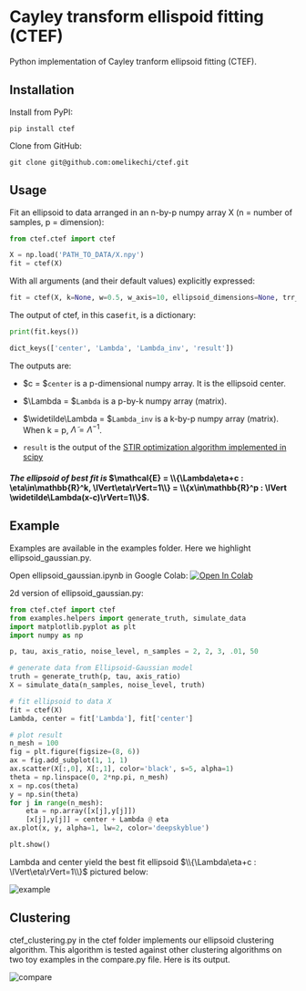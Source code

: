 # Cayley transform ellispoid fitting (CTEF)

Python implementation of Cayley tranform ellipsoid fitting (CTEF).

## Installation
Install from PyPI:
```
pip install ctef
```
Clone from GitHub:
```
git clone git@github.com:omelikechi/ctef.git
```

## Usage

Fit an ellipsoid to data arranged in an n-by-p numpy array X (n = number of samples, p = dimension):
```python
from ctef.ctef import ctef

X = np.load('PATH_TO_DATA/X.npy')
fit = ctef(X)
```
With all arguments (and their default values) explicitly expressed:
```python
fit = ctef(X, k=None, w=0.5, w_axis=10, ellipsoid_dimensions=None, trr_params=None)
```
The output of ctef, in this case```fit```, is a dictionary:
```python
print(fit.keys())

dict_keys(['center', 'Lambda', 'Lambda_inv', 'result'])
```
The outputs are:
  * $c = $```center``` is a p-dimensional numpy array. It is the ellipsoid center.

  * $\Lambda = $```Lambda``` is a p-by-k numpy array (matrix). 

  * $\widetilde\Lambda = $```Lambda_inv``` is a k-by-p numpy array (matrix). When k = p, $\widetilde\Lambda = \Lambda^{-1}$.

  * ```result``` is the output of the [STIR optimization algorithm implemented in scipy](https://docs.scipy.org/doc/scipy/reference/generated/scipy.optimize.least_squares.html)

#### **_The ellipsoid of best fit is_** $\mathcal{E} = \\{\Lambda\eta+c : \eta\in\mathbb{R}^k, \lVert\eta\rVert=1\\} = \\{x\in\mathbb{R}^p : \lVert \widetilde\Lambda(x-c)\rVert=1\\}$.

## Example
Examples are available in the examples folder. Here we highlight ellipsoid_gaussian.py.

Open ellipsoid_gaussian.ipynb in Google Colab: <a target="_blank" href="https://colab.research.google.com/github/omelikechi/ctef/blob/main/examples/ellipsoid_gaussian.ipynb">
  <img src="https://colab.research.google.com/assets/colab-badge.svg" alt="Open In Colab"/>
</a>

2d version of ellipsoid_gaussian.py:
```python
from ctef.ctef import ctef
from examples.helpers import generate_truth, simulate_data
import matplotlib.pyplot as plt
import numpy as np

p, tau, axis_ratio, noise_level, n_samples = 2, 2, 3, .01, 50

# generate data from Ellipsoid-Gaussian model
truth = generate_truth(p, tau, axis_ratio)
X = simulate_data(n_samples, noise_level, truth)

# fit ellipsoid to data X
fit = ctef(X)
Lambda, center = fit['Lambda'], fit['center']

# plot result
n_mesh = 100
fig = plt.figure(figsize=(8, 6))
ax = fig.add_subplot(1, 1, 1)
ax.scatter(X[:,0], X[:,1], color='black', s=5, alpha=1)
theta = np.linspace(0, 2*np.pi, n_mesh)
x = np.cos(theta)
y = np.sin(theta)
for j in range(n_mesh):
    eta = np.array([x[j],y[j]])
    [x[j],y[j]] = center + Lambda @ eta
ax.plot(x, y, alpha=1, lw=2, color='deepskyblue')

plt.show()
```
Lambda and center yield the best fit ellipsoid $\\{\Lambda\eta+c : \lVert\eta\rVert=1\\}$ pictured below:

![example](https://user-images.githubusercontent.com/85212572/233739931-876fc8b3-467f-4499-815e-ad9f713f2c6d.png)

## Clustering
ctef_clustering.py in the ctef folder implements our ellipsoid clustering algorithm. This algorithm is tested against other clustering algorithms on two toy examples in the compare.py file. Here is its output.

![compare](https://user-images.githubusercontent.com/85212572/233740865-d516c1d9-9d43-4234-8a47-d33a4f67f052.png)
